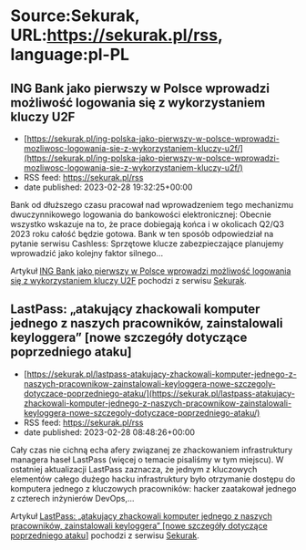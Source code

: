 # Source:Sekurak, URL:https://sekurak.pl/rss, language:pl-PL

## ING Bank jako pierwszy w Polsce wprowadzi możliwość logowania się z wykorzystaniem kluczy U2F
 - [https://sekurak.pl/ing-polska-jako-pierwszy-w-polsce-wprowadzi-mozliwosc-logowania-sie-z-wykorzystaniem-kluczy-u2f/](https://sekurak.pl/ing-polska-jako-pierwszy-w-polsce-wprowadzi-mozliwosc-logowania-sie-z-wykorzystaniem-kluczy-u2f/)
 - RSS feed: https://sekurak.pl/rss
 - date published: 2023-02-28 19:32:25+00:00

<p>Bank od dłuższego czasu pracował nad wprowadzeniem tego mechanizmu dwuczynnikowego logowania do bankowości elektronicznej: Obecnie wszystko wskazuje na to, że prace dobiegają końca i w okolicach Q2/Q3 2023 roku całość będzie gotowa. Bank w ten sposób odpowiedział na pytanie serwisu Cashless: Sprzętowe klucze zabezpieczające planujemy wprowadzić jako kolejny faktor silnego...</p>
<p>Artykuł <a href="https://sekurak.pl/ing-polska-jako-pierwszy-w-polsce-wprowadzi-mozliwosc-logowania-sie-z-wykorzystaniem-kluczy-u2f/" rel="nofollow">ING Bank jako pierwszy w Polsce wprowadzi możliwość logowania się z wykorzystaniem kluczy U2F</a> pochodzi z serwisu <a href="https://sekurak.pl" rel="nofollow">Sekurak</a>.</p>

## LastPass: „atakujący zhackowali komputer jednego z naszych pracowników, zainstalowali keyloggera” [nowe szczegóły dotyczące poprzedniego ataku]
 - [https://sekurak.pl/lastpass-atakujacy-zhackowali-komputer-jednego-z-naszych-pracownikow-zainstalowali-keyloggera-nowe-szczegoly-dotyczace-poprzedniego-ataku/](https://sekurak.pl/lastpass-atakujacy-zhackowali-komputer-jednego-z-naszych-pracownikow-zainstalowali-keyloggera-nowe-szczegoly-dotyczace-poprzedniego-ataku/)
 - RSS feed: https://sekurak.pl/rss
 - date published: 2023-02-28 08:48:26+00:00

<p>Cały czas nie cichną echa afery związanej ze zhackowaniem infrastruktury managera haseł LastPass (więcej o temacie pisaliśmy w tym miejscu). W ostatniej aktualizacji LastPass zaznacza, że jednym z kluczowych elementów całego dużego hacku infrastruktury było otrzymanie dostępu do komputera jednego z kluczowych pracowników: hacker zaatakował jednego z czterech inżynierów DevOps,...</p>
<p>Artykuł <a href="https://sekurak.pl/lastpass-atakujacy-zhackowali-komputer-jednego-z-naszych-pracownikow-zainstalowali-keyloggera-nowe-szczegoly-dotyczace-poprzedniego-ataku/" rel="nofollow">LastPass: &#8222;atakujący zhackowali komputer jednego z naszych pracowników, zainstalowali keyloggera&#8221; [nowe szczegóły dotyczące poprzedniego ataku]</a> pochodzi z serwisu <a href="https://sekurak.pl" rel="nofollow">Sekurak</a>.</p>

